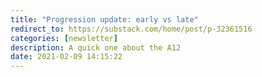```yaml
---
title: "Progression update: early vs late"
redirect_to: https://substack.com/home/post/p-32361516
categories: [newsletter]
description: A quick one about the A12
date: 2021-02-09 14:15:22
---
```

